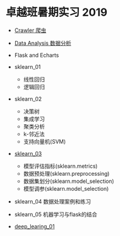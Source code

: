 # 卓越班暑期实习 2019

- [Crawler 爬虫](./crawler/README.md)

- [Data Analysis 数据分析](./data_analysis/README.md)

- Flask and Echarts

- sklearn_01

    - 线性回归
    - 逻辑回归

- sklearn_02

    - 决策树
    - 集成学习
    - 聚类分析
    - k-邻近法
    - 支持向量机(SVM)

- [sklearn_03](./sklearn_03/README.md)

    - 模型评估指标(sklearn.metrics)
    - 数据预处理(sklearn.preprocessing)
    - 数据集划分(sklearn.model_selection)
    - 模型调参(sklearn.model_selection)

- sklearn_04 数据处理案例和练习

- sklearn_05 机器学习与flask的结合

- [deep_learing_01](deep_learning_01/README.md)
